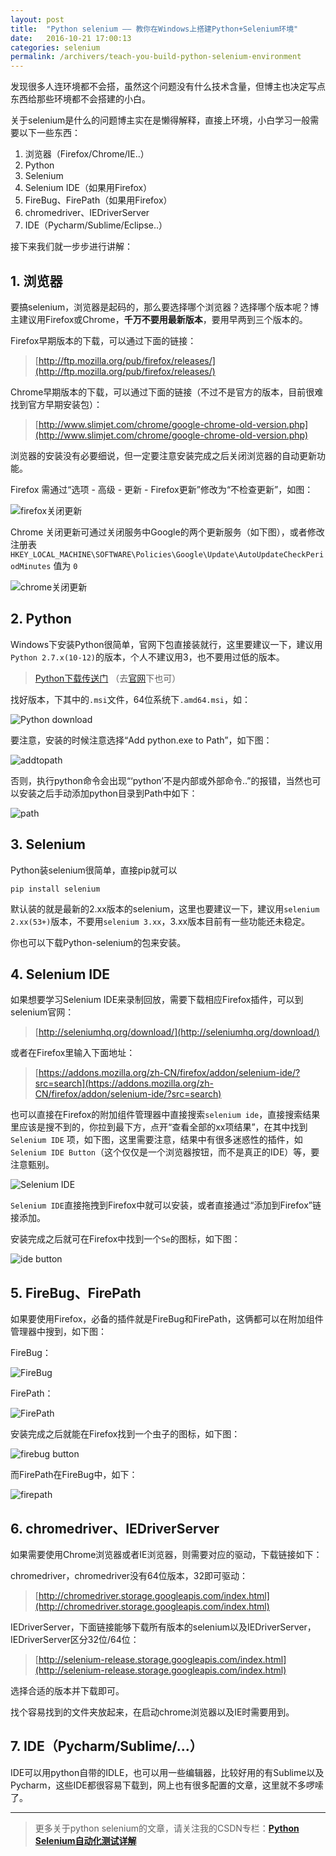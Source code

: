 ```yaml
---
layout: post
title:  "Python selenium —— 教你在Windows上搭建Python+Selenium环境"
date:   2016-10-21 17:00:13
categories: selenium
permalink: /archivers/teach-you-build-python-selenium-environment
---
```


发现很多人连环境都不会搭，虽然这个问题没有什么技术含量，但博主也决定写点东西给那些环境都不会搭建的小白。

关于selenium是什么的问题博主实在是懒得解释，直接上环境，小白学习一般需要以下一些东西：

1. 浏览器（Firefox/Chrome/IE..）
2. Python
3. Selenium
4. Selenium IDE（如果用Firefox）
5. FireBug、FirePath（如果用Firefox）
6. chromedriver、IEDriverServer
7. IDE（Pycharm/Sublime/Eclipse..）

接下来我们就一步步进行讲解：

## **1. 浏览器**

要搞selenium，浏览器是起码的，那么要选择哪个浏览器？选择哪个版本呢？博主建议用Firefox或Chrome，**千万不要用最新版本**，要用早两到三个版本的。

Firefox早期版本的下载，可以通过下面的链接：

> [http://ftp.mozilla.org/pub/firefox/releases/](http://ftp.mozilla.org/pub/firefox/releases/)

Chrome早期版本的下载，可以通过下面的链接（不过不是官方的版本，目前很难找到官方早期安装包）：

> [http://www.slimjet.com/chrome/google-chrome-old-version.php](http://www.slimjet.com/chrome/google-chrome-old-version.php)

浏览器的安装没有必要细说，但一定要注意安装完成之后关闭浏览器的自动更新功能。

Firefox 需通过“选项 - 高级 - 更新 - Firefox更新”修改为“不检查更新”，如图：

![firefox关闭更新](http://img.blog.csdn.net/20161021164114686)

Chrome 关闭更新可通过关闭服务中Google的两个更新服务（如下图），或者修改注册表 `HKEY_LOCAL_MACHINE\SOFTWARE\Policies\Google\Update\AutoUpdateCheckPeriodMinutes` 值为 `0`

![chrome关闭更新](http://img.blog.csdn.net/20161021164756564)

## **2. Python**

Windows下安装Python很简单，官网下包直接装就行，这里要建议一下，建议用`Python 2.7.x(10-12)`的版本，个人不建议用3，也不要用过低的版本。

> [Python下载传送门](https://www.python.org/ftp/python/) （去[官网](https://www.python.org/downloads/)下也可）

找好版本，下其中的`.msi`文件，64位系统下`.amd64.msi`，如：

![Python download](http://img.blog.csdn.net/20161021165616739)

要注意，安装的时候注意选择“Add python.exe to Path”，如下图：

![addtopath](http://img.blog.csdn.net/20161021231847660)

否则，执行python命令会出现“‘python’不是内部或外部命令..”的报错，当然也可以安装之后手动添加python目录到Path中如下：

![path](http://img.blog.csdn.net/20161021232222867)

## **3. Selenium**

Python装selenium很简单，直接pip就可以

    pip install selenium

默认装的就是最新的2.xx版本的selenium，这里也要建议一下，建议用`selenium 2.xx(53+)`版本，不要用`selenium 3.xx`，3.xx版本目前有一些功能还未稳定。

你也可以下载Python-selenium的包来安装。

## **4. Selenium IDE**

如果想要学习Selenium IDE来录制回放，需要下载相应Firefox插件，可以到selenium官网：

> [http://seleniumhq.org/download/](http://seleniumhq.org/download/)

或者在Firefox里输入下面地址：

> [https://addons.mozilla.org/zh-CN/firefox/addon/selenium-ide/?src=search](https://addons.mozilla.org/zh-CN/firefox/addon/selenium-ide/?src=search)

也可以直接在Firefox的附加组件管理器中直接搜索`selenium ide`，直接搜索结果里应该是搜不到的，你拉到最下方，点开“查看全部的xx项结果”，在其中找到 `Selenium IDE` 项，如下图，这里需要注意，结果中有很多迷惑性的插件，如`Selenium IDE Button`（这个仅仅是一个浏览器按钮，而不是真正的IDE）等，要注意甄别。

![Selenium IDE](http://img.blog.csdn.net/20161021171955172)

`Selenium IDE`直接拖拽到Firefox中就可以安装，或者直接通过“添加到Firefox”链接添加。

安装完成之后就可在Firefox中找到一个`Se`的图标，如下图：

![ide button](http://img.blog.csdn.net/20161021172325909)

## **5. FireBug、FirePath**

如果要使用Firefox，必备的插件就是FireBug和FirePath，这俩都可以在附加组件管理器中搜到，如下图：

FireBug：

![FireBug](http://img.blog.csdn.net/20161021172114438)

FirePath：

![FirePath](http://img.blog.csdn.net/20161021172151158)

安装完成之后就能在Firefox找到一个虫子的图标，如下图：

![firebug button](http://img.blog.csdn.net/20161021172424394)

而FirePath在FireBug中，如下：

![firepath](http://img.blog.csdn.net/20161021172534651)

## **6. chromedriver、IEDriverServer**

如果需要使用Chrome浏览器或者IE浏览器，则需要对应的驱动，下载链接如下：

chromedriver，chromedriver没有64位版本，32即可驱动：

> [http://chromedriver.storage.googleapis.com/index.html](http://chromedriver.storage.googleapis.com/index.html)

IEDriverServer，下面链接能够下载所有版本的selenium以及IEDriverServer，IEDriverServer区分32位/64位：

> [http://selenium-release.storage.googleapis.com/index.html](http://selenium-release.storage.googleapis.com/index.html)

选择合适的版本并下载即可。

找个容易找到的文件夹放起来，在启动chrome浏览器以及IE时需要用到。

## **7. IDE（Pycharm/Sublime/...）**

IDE可以用python自带的IDLE，也可以用一些编辑器，比较好用的有Sublime以及Pycharm，这些IDE都很容易下载到，网上也有很多配置的文章，这里就不多啰嗦了。


*****

> 更多关于python selenium的文章，请关注我的CSDN专栏：**[Python Selenium自动化测试详解](http://blog.csdn.net/column/details/12694.html)**
